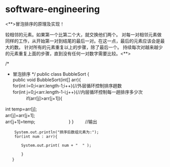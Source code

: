 # software-engineering

<**>冒泡排序的原理及实现！


较相邻的元素。如果第一个比第二个大，就交换他们两个。 
对每一对相邻元素做同样的工作，从开始第一对到结尾的最后一对。在这一点，最后的元素应该会是最大的数。 
针对所有的元素重复以上的步骤，除了最后一个。
持续每次对越来越少的元素重复上面的步骤，直到没有任何一对数字需要比较。<**>

/*
 * 冒泡排序
 */
public class BubbleSort {   
public void BubbleSort(int[] arr){  
for(int i=0;i<arr.length-1;i++){//外层循环控制排序趟数  
for(int j=0;j<arr.length-1-i;j++){//内层循环控制每一趟排序多少次
　　　if(arr[j]>arr[j+1]){
  
  int temp=arr[j];
　　　　　　　　    
            arr[j]=arr[j+1];
　　　　　　　　 　  
            arr[j+1]=temp;
　　　　　　　 }
        }
　　
        //输出
 
        System.out.println("排序后数组元素为:");
        for(int num : arr){
 
           System.out.print( num + "  " );
 
           }
       }　　
 
 



